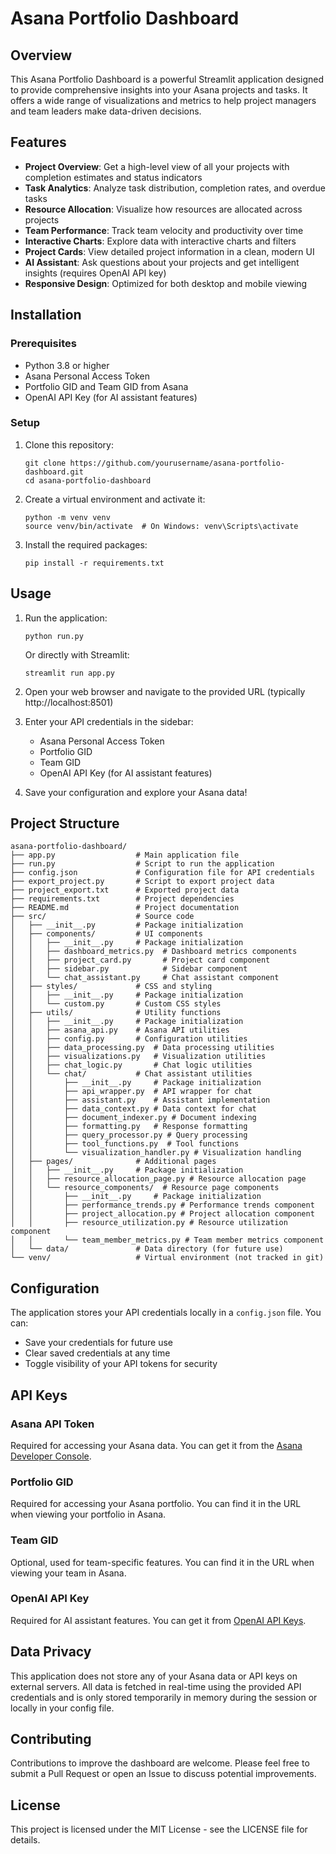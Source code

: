 # Asana Portfolio Dashboard

## Overview

This Asana Portfolio Dashboard is a powerful Streamlit application designed to provide comprehensive insights into your Asana projects and tasks. It offers a wide range of visualizations and metrics to help project managers and team leaders make data-driven decisions.

## Features

- **Project Overview**: Get a high-level view of all your projects with completion estimates and status indicators
- **Task Analytics**: Analyze task distribution, completion rates, and overdue tasks
- **Resource Allocation**: Visualize how resources are allocated across projects
- **Team Performance**: Track team velocity and productivity over time
- **Interactive Charts**: Explore data with interactive charts and filters
- **Project Cards**: View detailed project information in a clean, modern UI
- **AI Assistant**: Ask questions about your projects and get intelligent insights (requires OpenAI API key)
- **Responsive Design**: Optimized for both desktop and mobile viewing

## Installation

### Prerequisites

- Python 3.8 or higher
- Asana Personal Access Token
- Portfolio GID and Team GID from Asana
- OpenAI API Key (for AI assistant features)

### Setup

1. Clone this repository:

   ```
   git clone https://github.com/yourusername/asana-portfolio-dashboard.git
   cd asana-portfolio-dashboard
   ```

2. Create a virtual environment and activate it:

   ```
   python -m venv venv
   source venv/bin/activate  # On Windows: venv\Scripts\activate
   ```

3. Install the required packages:
   ```
   pip install -r requirements.txt
   ```

## Usage

1. Run the application:

   ```
   python run.py
   ```

   Or directly with Streamlit:

   ```
   streamlit run app.py
   ```

2. Open your web browser and navigate to the provided URL (typically http://localhost:8501)

3. Enter your API credentials in the sidebar:

   - Asana Personal Access Token
   - Portfolio GID
   - Team GID
   - OpenAI API Key (for AI assistant features)

4. Save your configuration and explore your Asana data!

## Project Structure

```
asana-portfolio-dashboard/
├── app.py                  # Main application file
├── run.py                  # Script to run the application
├── config.json             # Configuration file for API credentials
├── export_project.py       # Script to export project data
├── project_export.txt      # Exported project data
├── requirements.txt        # Project dependencies
├── README.md               # Project documentation
├── src/                    # Source code
│   ├── __init__.py         # Package initialization
│   ├── components/         # UI components
│   │   ├── __init__.py     # Package initialization
│   │   ├── dashboard_metrics.py  # Dashboard metrics components
│   │   ├── project_card.py       # Project card component
│   │   ├── sidebar.py            # Sidebar component
│   │   └── chat_assistant.py     # Chat assistant component
│   ├── styles/             # CSS and styling
│   │   ├── __init__.py     # Package initialization
│   │   └── custom.py       # Custom CSS styles
│   ├── utils/              # Utility functions
│   │   ├── __init__.py     # Package initialization
│   │   ├── asana_api.py    # Asana API utilities
│   │   ├── config.py       # Configuration utilities
│   │   ├── data_processing.py  # Data processing utilities
│   │   ├── visualizations.py   # Visualization utilities
│   │   ├── chat_logic.py       # Chat logic utilities
│   │   └── chat/           # Chat assistant utilities
│   │       ├── __init__.py     # Package initialization
│   │       ├── api_wrapper.py  # API wrapper for chat
│   │       ├── assistant.py    # Assistant implementation
│   │       ├── data_context.py # Data context for chat
│   │       ├── document_indexer.py # Document indexing
│   │       ├── formatting.py   # Response formatting
│   │       ├── query_processor.py # Query processing
│   │       ├── tool_functions.py  # Tool functions
│   │       └── visualization_handler.py # Visualization handling
│   ├── pages/              # Additional pages
│   │   ├── __init__.py     # Package initialization
│   │   ├── resource_allocation_page.py # Resource allocation page
│   │   └── resource_components/  # Resource page components
│   │       ├── __init__.py     # Package initialization
│   │       ├── performance_trends.py # Performance trends component
│   │       ├── project_allocation.py # Project allocation component
│   │       ├── resource_utilization.py # Resource utilization component
│   │       └── team_member_metrics.py # Team member metrics component
│   └── data/               # Data directory (for future use)
└── venv/                   # Virtual environment (not tracked in git)
```

## Configuration

The application stores your API credentials locally in a `config.json` file. You can:

- Save your credentials for future use
- Clear saved credentials at any time
- Toggle visibility of your API tokens for security

## API Keys

### Asana API Token

Required for accessing your Asana data. You can get it from the [Asana Developer Console](https://app.asana.com/0/developer-console).

### Portfolio GID

Required for accessing your Asana portfolio. You can find it in the URL when viewing your portfolio in Asana.

### Team GID

Optional, used for team-specific features. You can find it in the URL when viewing your team in Asana.

### OpenAI API Key

Required for AI assistant features. You can get it from [OpenAI API Keys](https://platform.openai.com/api-keys).

## Data Privacy

This application does not store any of your Asana data or API keys on external servers. All data is fetched in real-time using the provided API credentials and is only stored temporarily in memory during the session or locally in your config file.

## Contributing

Contributions to improve the dashboard are welcome. Please feel free to submit a Pull Request or open an Issue to discuss potential improvements.

## License

This project is licensed under the MIT License - see the LICENSE file for details.

